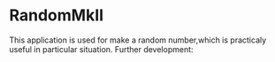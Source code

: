# RandomMkII
This application is used for make a random number,which is practicaly useful in particular situation.
Further development:
